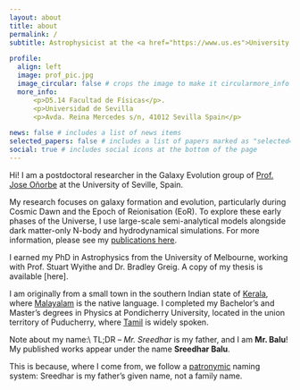 ```yaml
---
layout: about
title: about
permalink: /
subtitle: Astrophysicist at the <a href="https://www.us.es">University of Seville</a>, Spain #Address. Contacts. Moto. Etc.

profile:
  align: left
  image: prof_pic.jpg
  image_circular: false # crops the image to make it circularmore_info
  more_info:
      <p>D5.14 Facultad de Físicas</p>.
      <p>Universidad de Sevilla
      <p>Avda. Reina Mercedes s/n, 41012 Sevilla Spain</p>

news: false # includes a list of news items
selected_papers: false # includes a list of papers marked as "selected={true}"
social: true # includes social icons at the bottom of the page
---
```


Hi! I am a postdoctoral researcher in the Galaxy Evolution group of [Prof. Jose O&ntilde;orbe](http://www.joseonorbe.com) at the University of Seville, Spain.

My research focuses on galaxy formation and evolution, particularly during Cosmic Dawn and the Epoch of Reionisation (EoR). To explore these early phases of the Universe, I use large-scale semi-analytical models alongside dark matter-only N-body and hydrodynamical simulations. For more information, please see my [publications here](https://s-balu.github.io/publications/).

I earned my PhD in Astrophysics from the University of Melbourne, working with Prof. Stuart Wyithe and Dr. Bradley Greig. A copy of my thesis is available [here].

I am originally from a small town in the southern Indian state of [Kerala](https://en.wikipedia.org/wiki/Kerala), where [Malayalam](https://en.wikipedia.org/wiki/Malayalam) is the native language. I completed my Bachelor’s and Master’s degrees in Physics at Pondicherry University, located in the union territory of Puducherry, where [Tamil](https://en.wikipedia.org/wiki/Tamil_language) is widely spoken.

Note about my name:\\
TL;DR – _Mr. Sreedhar_ is my father, and I am __Mr. Balu__! My published works appear under the name __Sreedhar Balu__.

This is because, where I come from, we follow a [patronymic](https://en.wikipedia.org/wiki/Patronymic#South_Asia) naming system: Sreedhar is my father’s given name, not a family name.
